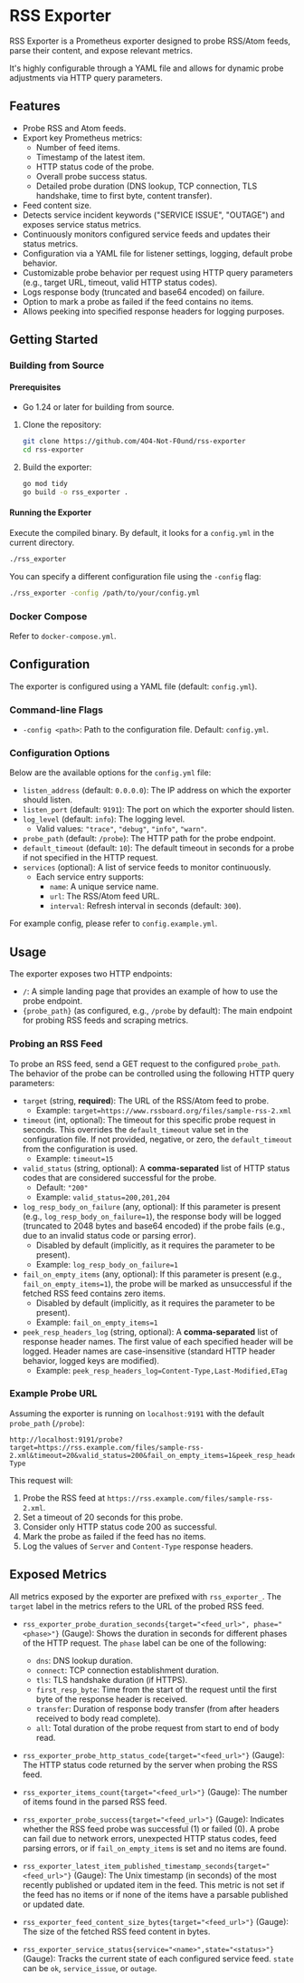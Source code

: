 # RSS Exporter

RSS Exporter is a Prometheus exporter designed to probe RSS/Atom feeds, parse their content, and expose relevant metrics.

It's highly configurable through a YAML file and allows for dynamic probe adjustments via HTTP query parameters.

## Features

* Probe RSS and Atom feeds.
* Export key Prometheus metrics:
    * Number of feed items.
    * Timestamp of the latest item.
    * HTTP status code of the probe.
    * Overall probe success status.
    * Detailed probe duration (DNS lookup, TCP connection, TLS handshake, time to first byte, content transfer).
* Feed content size.
* Detects service incident keywords ("SERVICE ISSUE", "OUTAGE") and exposes service status metrics.
* Continuously monitors configured service feeds and updates their status metrics.
* Configuration via a YAML file for listener settings, logging, default probe behavior.
* Customizable probe behavior per request using HTTP query parameters (e.g., target URL, timeout, valid HTTP status codes).
* Logs response body (truncated and base64 encoded) on failure.
* Option to mark a probe as failed if the feed contains no items.
* Allows peeking into specified response headers for logging purposes.

## Getting Started

### Building from Source

#### Prerequisites

* Go 1.24 or later for building from source.

1.  Clone the repository:
    ```bash
    git clone https://github.com/4O4-Not-F0und/rss-exporter
    cd rss-exporter
    ```
2.  Build the exporter:
    ```bash
    go mod tidy
    go build -o rss_exporter .
    ```

#### Running the Exporter

Execute the compiled binary. By default, it looks for a `config.yml` in the current directory.
```bash
./rss_exporter
```

You can specify a different configuration file using the `-config` flag:

```bash
./rss_exporter -config /path/to/your/config.yml
```

### Docker Compose

Refer to `docker-compose.yml`.

## Configuration

The exporter is configured using a YAML file (default: `config.yml`).

### Command-line Flags

  * `-config <path>`: Path to the configuration file. Default: `config.yml`.

### Configuration Options

Below are the available options for the `config.yml` file:

  * `listen_address` (default: `0.0.0.0`): The IP address on which the exporter should listen.
  * `listen_port` (default: `9191`): The port on which the exporter should listen.
  * `log_level` (default: `info`): The logging level.
      * Valid values: `"trace"`, `"debug"`, `"info"`, `"warn"`.
  * `probe_path` (default: `/probe`): The HTTP path for the probe endpoint.
  * `default_timeout` (default: `10`): The default timeout in seconds for a probe if not specified in the HTTP request.
  * `services` (optional): A list of service feeds to monitor continuously.
      * Each service entry supports:
          * `name`: A unique service name.
          * `url`: The RSS/Atom feed URL.
          * `interval`: Refresh interval in seconds (default: `300`).

For example config, please refer to `config.example.yml`.

## Usage

The exporter exposes two HTTP endpoints:

  * `/`: A simple landing page that provides an example of how to use the probe endpoint.
  * `{probe_path}` (as configured, e.g., `/probe` by default): The main endpoint for probing RSS feeds and scraping metrics.

### Probing an RSS Feed

To probe an RSS feed, send a GET request to the configured `probe_path`. The behavior of the probe can be controlled using the following HTTP query parameters:

  * `target` (string, **required**): The URL of the RSS/Atom feed to probe.
      * Example: `target=https://www.rssboard.org/files/sample-rss-2.xml`
  * `timeout` (int, optional): The timeout for this specific probe request in seconds. This overrides the `default_timeout` value set in the configuration file. If not provided, negative, or zero, the `default_timeout` from the configuration is used.
      * Example: `timeout=15`
  * `valid_status` (string, optional): A **comma-separated** list of HTTP status codes that are considered successful for the probe.
      * Default: `"200"`
      * Example: `valid_status=200,201,204`
  * `log_resp_body_on_failure` (any, optional): If this parameter is present (e.g., `log_resp_body_on_failure=1`), the response body will be logged (truncated to 2048 bytes and base64 encoded) if the probe fails (e.g., due to an invalid status code or parsing error).
      * Disabled by default (implicitly, as it requires the parameter to be present).
      * Example: `log_resp_body_on_failure=1`
  * `fail_on_empty_items` (any, optional): If this parameter is present (e.g., `fail_on_empty_items=1`), the probe will be marked as unsuccessful if the fetched RSS feed contains zero items.
      * Disabled by default (implicitly, as it requires the parameter to be present).
      * Example: `fail_on_empty_items=1`
  * `peek_resp_headers_log` (string, optional): A **comma-separated** list of response header names. The first value of each specified header will be logged. Header names are case-insensitive (standard HTTP header behavior, logged keys are modified).
      * Example: `peek_resp_headers_log=Content-Type,Last-Modified,ETag`

### Example Probe URL

Assuming the exporter is running on `localhost:9191` with the default `probe_path` (`/probe`):

```
http://localhost:9191/probe?target=https://rss.example.com/files/sample-rss-2.xml&timeout=20&valid_status=200&fail_on_empty_items=1&peek_resp_headers_log=Server,Content-Type
```

This request will:

1.  Probe the RSS feed at `https://rss.example.com/files/sample-rss-2.xml`.
2.  Set a timeout of 20 seconds for this probe.
3.  Consider only HTTP status code 200 as successful.
4.  Mark the probe as failed if the feed has no items.
5.  Log the values of `Server` and `Content-Type` response headers.

## Exposed Metrics

All metrics exposed by the exporter are prefixed with `rss_exporter_`. The `target` label in the metrics refers to the URL of the probed RSS feed.

  * `rss_exporter_probe_duration_seconds{target="<feed_url>", phase="<phase>"}` (Gauge):
    Shows the duration in seconds for different phases of the HTTP request. The `phase` label can be one of the following:

      * `dns`: DNS lookup duration.
      * `connect`: TCP connection establishment duration.
      * `tls`: TLS handshake duration (if HTTPS).
      * `first_resp_byte`: Time from the start of the request until the first byte of the response header is received.
      * `transfer`: Duration of response body transfer (from after headers received to body read complete).
      * `all`: Total duration of the probe request from start to end of body read.

  * `rss_exporter_probe_http_status_code{target="<feed_url>"}` (Gauge):
    The HTTP status code returned by the server when probing the RSS feed.

  * `rss_exporter_items_count{target="<feed_url>"}` (Gauge):
    The number of items found in the parsed RSS feed.

  * `rss_exporter_probe_success{target="<feed_url>"}` (Gauge):
    Indicates whether the RSS feed probe was successful (1) or failed (0). A probe can fail due to network errors, unexpected HTTP status codes, feed parsing errors, or if `fail_on_empty_items` is set and no items are found.

  * `rss_exporter_latest_item_published_timestamp_seconds{target="<feed_url>"}` (Gauge):
    The Unix timestamp (in seconds) of the most recently published or updated item in the feed. This metric is not set if the feed has no items or if none of the items have a parsable published or updated date.

  * `rss_exporter_feed_content_size_bytes{target="<feed_url>"}` (Gauge):
    The size of the fetched RSS feed content in bytes.
  * `rss_exporter_service_status{service="<name>",state="<status>"}` (Gauge):
    Tracks the current state of each configured service feed. `state` can be
    `ok`, `service_issue`, or `outage`.
